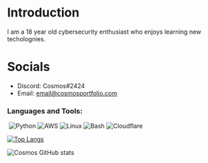 

# Introduction 
I am a 18 year old cybersecurity enthusiast who enjoys learning new techolognies. 
# Socials 
- Discord: Cosmos#2424
- Email: email@cosmosportfolio.com
### Languages and Tools:
  <img align="center"/>
  <img alt="Python" src="https://img.shields.io/badge/Python-282a35?style=for-the-badge&logo=pythonlogoColor=282a35&labelColor=0F58FF" /> 
  <img alt="AWS" src="https://img.shields.io/badge/AWS-282a35?style=for-the-badge&logo=awslogoColor=282a35&labelColor=0F58FF" />
  <img alt="Linux" src="https://img.shields.io/badge/Linux-282a35?style=for-the-badge&logo=linuxlogoColor=282a35&labelColor=0F58FF" />
  <img alt="Bash" src="https://img.shields.io/badge/Bash-282a35?style=for-the-badge&logo=bashnlogoColor=282a35&labelColor=0F58FF" />
  <img alt="Cloudflare" src="https://img.shields.io/badge/Cloudflare-282a35?style=for-the-badge&logo=CloudflarelogoColor=282a35&labelColor=0F58FF" />
  
[![Top Langs](https://github-readme-stats.vercel.app/api/top-langs/?username=CyberCosmos24&layout=compact&theme=github_dark)](https://github.com/CyberCosmos24/github-readme-stats)


![Cosmos GitHub stats](https://github-readme-stats.vercel.app/api?username=CyberCosmos24&show_icons=true&theme=github_dark)
